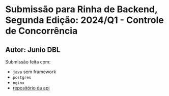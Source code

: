 # Submissão para Rinha de Backend, Segunda Edição: 2024/Q1 - Controle de Concorrência

## Autor: Junio DBL
Submissão feita com:
- `java` sem framework
- `postgres`
- `nginx`
- [repositório da api](https://github.com/JunioDutra/java_from_zero)